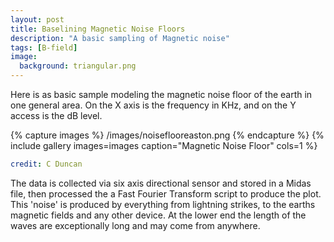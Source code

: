 ```yaml
---
layout: post
title: Baselining Magnetic Noise Floors
description: "A basic sampling of Magnetic noise"
tags: [B-field]
image:
  background: triangular.png
---
```


Here is as basic sample modeling the magnetic noise floor of the earth in one general area. On the X axis is the frequency in KHz, and on the Y access is the dB level. 

{% capture images %}
	/images/noiseflooreaston.png
{% endcapture %}
{% include gallery images=images caption="Magnetic Noise Floor" cols=1 %}


```yaml
credit: C Duncan
```

The data is collected via six axis directional sensor and stored in a Midas file, then processed the a Fast Fourier Transform script to produce the plot. This 'noise' is produced by everything from lightning strikes, to the earths magnetic fields and any other device. At the lower end the length of the waves are exceptionally long and may come from anywhere. 


